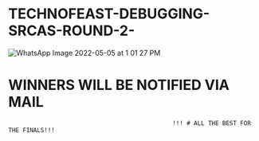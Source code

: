 # TECHNOFEAST-DEBUGGING-SRCAS-ROUND-2-


![WhatsApp Image 2022-05-05 at 1 01 27 PM](https://user-images.githubusercontent.com/104997822/166947061-7c618056-5b08-4591-a4d8-a18db5ccc146.jpeg)



# WINNERS WILL BE NOTIFIED VIA MAIL

                                                  !!! # ALL THE BEST FOR THE FINALS!!!
 






